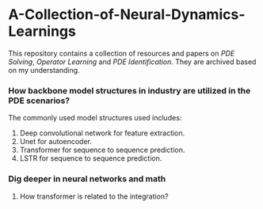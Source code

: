 # A-Collection-of-Neural-Dynamics-Learnings
This repository contains a collection of resources and papers on *PDE Solving*, *Operator Learning* and *PDE Identification*. They are archived based on my understanding.

### How backbone model structures in industry are utilized in the PDE scenarios?
The commonly used model structures used includes:
1. Deep convolutional network for feature extraction.
2. Unet for autoencoder.
3. Transformer for sequence to sequence prediction.
4. LSTR for sequence to sequence prediction.

### Dig deeper in neural networks and math
1. How transformer is related to the integration? 
